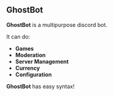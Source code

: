 ## GhostBot
**GhostBot** is a multipurpose discord bot.

It can do:
+ **Games**
+ **Moderation**
+ **Server Management**
+ **Currency**
+ **Configuration**

**GhostBot** has easy syntax!